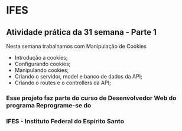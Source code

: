 # IFES

## Atividade prática da 31 semana - Parte 1

Nesta semana trabalhamos com Manipulação de Cookies

* Introdução a cookies;
* Configurando cookies;
* Manipulando cookies;
* Criando o servidor, model e banco de dados da API;
* Criando o routes e o controllers da API;

### Esse projeto faz parte do curso de Desenvolvedor Web do programa Reprograme-se do
### IFES - Instituto Federal do Espírito Santo
